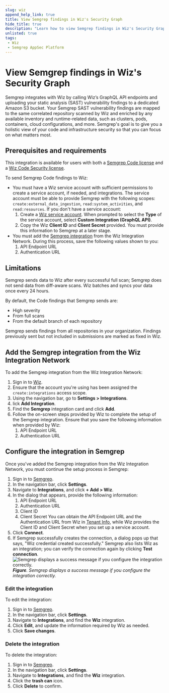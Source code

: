 ```yaml
---
slug: wiz
append_help_link: true
title: View Semgrep findings in Wiz's Security Graph
hide_title: true
description: "Learn how to view Semgrep findings in Wiz's Security Graph."
unlisted: true
tags:
 - Wiz
 - Semgrep AppSec Platform
---
```


# View Semgrep findings in Wiz's Security Graph

Semgrep integrates with Wiz by calling Wiz’s GraphQL API endpoints and uploading your static analysis (SAST) vulnerability findings to a dedicated Amazon S3 bucket. Your Semgrep SAST vulnerability findings are mapped to the same correlated repository scanned by Wiz and enriched by any available inventory and runtime-related data, such as clusters, pods, containers, cloud configurations, and more. Semgrep's goal is to give you a holistic view of your code and infrastructure security so that you can focus on what matters most.

## Prerequisites and requirements

This integration is available for users with both a [Semgrep Code license](https://semgrep.dev/products/semgrep-code/) and a [Wiz Code Security license](https://www.wiz.io/platform/wiz-code). 

To send Semgrep Code findings to Wiz:

- You must have a Wiz service account with sufficient permissions to create a service account, if needed, and integrations. The service account must be able to provide Semgrep with the following scopes: `create:external_data_ingestion`, `read:system_activities`, and `read:resources`. If you don't have a service account:
    1. Create a [Wiz service account](https://docs.wiz.io/wiz-docs/docs/service-accounts-settings?lng=en). When prompted to select the **Type** of the service account, select **Custom Integration (GraphQL API)**.
    2. Copy the Wiz **Client ID** and **Client Secret** provided. You must provide this information to Semgrep at a later stage.
- You must add the [Semgrep integration](https://app.wiz.io/settings/automation/integrations) from the Wiz Integration Network. During this process, save the following values shown to you:
   1. API Endpoint URL
   2. Authentication URL

## Limitations

Semgrep sends data to Wiz after every successful full scan; Semgrep does not send data from diff-aware scans. Wiz batches and syncs your data once every 24 hours.

By default, the Code findings that Semgrep sends are:

- High severity
- From full scans
- From the default branch of each repository

Semgrep sends findings from all repositories in your organization. Findings previously sent but not included in submissions are marked as fixed in Wiz.

## Add the Semgrep integration from the Wiz Integration Network

To add the Semgrep integration from the Wiz Integration Network:

1. Sign in to [Wiz](https://app.wiz.io/login).
2. Ensure that the account you're using has been assigned the `create:integrations` access scope.
3. Using the navigation bar, go to **Settings > Integrations**.
4. lick **Add Integration**.
5. Find the **Semgrep** integration card and click **Add**.
6. Follow the on-screen steps provided by Wiz to complete the setup of the Semgrep integration. Ensure that you save the following information when provided by Wiz: 
   1. API Endpoint URL
   2. Authentication URL

## Configure the integration in Semgrep

Once you've added the Semgrep integration from the Wiz Integration Network, you must continue the setup process in Semgrep:

1. Sign in to [Semgrep](https://semgrep.dev/login).
1. In the navigation bar, click **Settings**.
2. Navigate to **Integrations**, and click **+ Add > Wiz**. 
3. In the dialog that appears, provide the following information:
   1. API Endpoint URL
   2. Authentication URL
   3. Client ID
   4. Client Secret
   You can obtain the API Endpoint URL and the Authentication URL from Wiz in [Tenant Info](https://app.wiz.io/tenant-info/general), while Wiz provides the Client ID and Client Secret when you set up a service account.
4. Click **Connect**.
5. If Semgrep successfully creates the connection, a dialog pops up that says, "Wiz credential created successfully." Semgrep also lists Wiz as an integration; you can verify the connection again by clicking **Test connection**.
   ![Semgrep displays a success message if you configure the integration correctly.](/img/kb/wiz-semgrep-integration.png#md-width)
   _**Figure**. Semgrep displays a success message if you configure the integration correctly._

### Edit the integration

To edit the integration:

1. Sign in to [Semgrep](https://semgrep.dev/login).
2. In the navigation bar, click **Settings**.
3. Navigate to **Integrations**, and find the **Wiz** integration.
4. Click **Edit**, and update the information required by Wiz as needed.
5. Click **Save changes**.

### Delete the integration

To delete the integration:

1. Sign in to [Semgrep](https://semgrep.dev/login).
2. In the navigation bar, click **Settings**.
3. Navigate to **Integrations**, and find the **Wiz** integration.
4. Click the **<i class="fa-solid fa-trash"></i> trash can** icon.
5. Click **Delete** to confirm.
